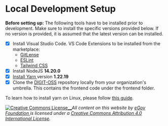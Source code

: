 # Local Development Setup

**Before setting up:** The following tools have to be installed prior to development. Make sure to install the specific versions provided below. If no version is provided, it is assumed that the latest version can be installed.

* [x] Install Visual Studio Code. VS Code Extensions to be installed from the marketplace:
  * [GitLense](https://marketplace.visualstudio.com/items?itemName=eamodio.gitlens)
  * [ESLint](https://marketplace.visualstudio.com/items?itemName=dbaeumer.vscode-eslint)
  * [Tailwind CSS](https://marketplace.visualstudio.com/items?itemName=bradlc.vscode-tailwindcss)
* [x] Install NodeJS **14.20.0**
* [x] [Install Yarn ](https://code.visualstudio.com/download)version **1.22.19**
* [x] Clone the [DIGIT-OSS](https://github.com/egovernments/DIGIT-OSS) repository locally from your organization's umbrella. This contains the frontend code under the frontend folder.

To learn how to install yarn on Linux, please follow [this guide](https://linuxhint.com/install\_yarn\_ubuntu/).&#x20;



[![Creative Commons License](https://i.creativecommons.org/l/by/4.0/80x15.png)\_\_](http://creativecommons.org/licenses/by/4.0/)_All content on this website by_ [_eGov Foundation_ ](https://egov.org.in/)_is licensed under a_ [_Creative Commons Attribution 4.0 International License_](http://creativecommons.org/licenses/by/4.0/)_._
